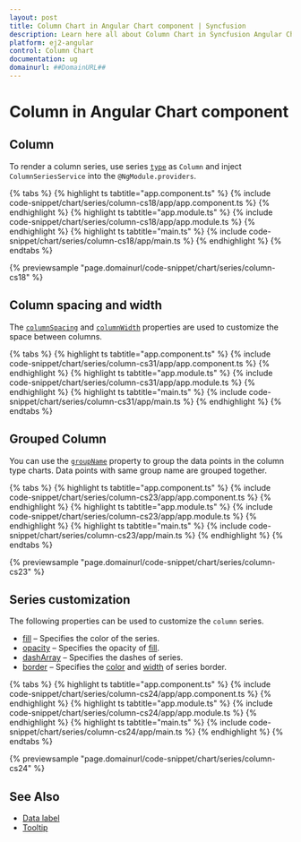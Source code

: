 ```yaml
---
layout: post
title: Column Chart in Angular Chart component | Syncfusion
description: Learn here all about Column Chart in Syncfusion Angular Chart component of Syncfusion Essential JS 2 and more.
platform: ej2-angular
control: Column Chart
documentation: ug
domainurl: ##DomainURL##
---
```


# Column in Angular Chart component

## Column

To render a column series, use series [`type`](https://ej2.syncfusion.com/angular/documentation/api/chart/seriesDirective/#type) as `Column` and inject `ColumnSeriesService` into the `@NgModule.providers`.

{% tabs %}
{% highlight ts tabtitle="app.component.ts" %}
{% include code-snippet/chart/series/column-cs18/app/app.component.ts %}
{% endhighlight %}
{% highlight ts tabtitle="app.module.ts" %}
{% include code-snippet/chart/series/column-cs18/app/app.module.ts %}
{% endhighlight %}
{% highlight ts tabtitle="main.ts" %}
{% include code-snippet/chart/series/column-cs18/app/main.ts %}
{% endhighlight %}
{% endtabs %}
  
{% previewsample "page.domainurl/code-snippet/chart/series/column-cs18" %}

## Column spacing and width

The [`columnSpacing`](https://ej2.syncfusion.com/angular/documentation/api/chart/seriesModel/#columnspacing) and [`columnWidth`](https://ej2.syncfusion.com/angular/documentation/api/chart/seriesModel/#columnwidth) properties are used to customize the space between columns.

{% tabs %}
{% highlight ts tabtitle="app.component.ts" %}
{% include code-snippet/chart/series/column-cs31/app/app.component.ts %}
{% endhighlight %}
{% highlight ts tabtitle="app.module.ts" %}
{% include code-snippet/chart/series/column-cs31/app/app.module.ts %}
{% endhighlight %}
{% highlight ts tabtitle="main.ts" %}
{% include code-snippet/chart/series/column-cs31/app/main.ts %}
{% endhighlight %}
{% endtabs %}

## Grouped Column

<!-- markdownlint-disable MD010 -->
You can use the [`groupName`](https://ej2.syncfusion.com/angular/documentation/api/chart/seriesDirective/#stackinggroup) property to group the data points in the column type charts. Data points with same group name are grouped together.

{% tabs %}
{% highlight ts tabtitle="app.component.ts" %}
{% include code-snippet/chart/series/column-cs23/app/app.component.ts %}
{% endhighlight %}
{% highlight ts tabtitle="app.module.ts" %}
{% include code-snippet/chart/series/column-cs23/app/app.module.ts %}
{% endhighlight %}
{% highlight ts tabtitle="main.ts" %}
{% include code-snippet/chart/series/column-cs23/app/main.ts %}
{% endhighlight %}
{% endtabs %}
  
{% previewsample "page.domainurl/code-snippet/chart/series/column-cs23" %}

## Series customization

The following properties can be used to customize the `column` series.

* [fill](https://ej2.syncfusion.com/angular/documentation/api/chart/seriesModel/#fill) – Specifies the color of the series.
* [opacity](https://ej2.syncfusion.com/angular/documentation/api/chart/seriesModel/#opacity) – Specifies the opacity of [fill](https://ej2.syncfusion.com/angular/documentation/api/chart/seriesModel/#fill).
* [dashArray](https://ej2.syncfusion.com/angular/documentation/api/chart/seriesModel/#dasharray) – Specifies the dashes of series.
* [border](https://ej2.syncfusion.com/angular/documentation/api/chart/borderModel/#properties) – Specifies the [color](https://ej2.syncfusion.com/angular/documentation/api/chart/borderModel/#color) and [width](https://ej2.syncfusion.com/angular/documentation/api/chart/borderModel/#width) of series border.

{% tabs %}
{% highlight ts tabtitle="app.component.ts" %}
{% include code-snippet/chart/series/column-cs24/app/app.component.ts %}
{% endhighlight %}
{% highlight ts tabtitle="app.module.ts" %}
{% include code-snippet/chart/series/column-cs24/app/app.module.ts %}
{% endhighlight %}
{% highlight ts tabtitle="main.ts" %}
{% include code-snippet/chart/series/column-cs24/app/main.ts %}
{% endhighlight %}
{% endtabs %}
  
{% previewsample "page.domainurl/code-snippet/chart/series/column-cs24" %}

## See Also

* [Data label](./data-labels/)
* [Tooltip](./tool-tip/)
